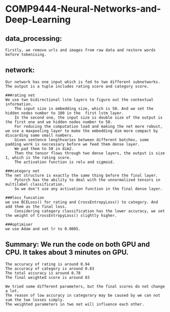 # COMP9444-Neural-Networks-and-Deep-Learning

## data_processing:
    Firstly, we remove urls and images from raw data and restore words before tokenising.
## network:
    Our network has one input which is fed to two different subnetworks. 
    The output is a tuple includes rating score and category score.
    
    ###rating net
    We use two bidirectional lstm layers to figure out the contextual information. 
        The input size is embedding size, which is 50. And we set the hidden nodes number to 100 in the  first lstm layer.
        In the second one, the input size is double size of the output is the first one and we hidden nodes number to 50.
        For reducing the computation load and making the net more robust, we use a maxpooling layer to make the embedding dim more compact by discarding some small numbers.
        Given sentence lengthvaries between different batches, some padding work is neccessary before we feed them dense layer.
        We pad them to 50 in dim2.
        Then the tensor flows through two dense layers, the output is size 1, which is the rating score.
        The activation function is relu and sigmoid.
        
    ###category net
    The net structure is exactly the same thing before the final layer.
        Pytorch has the ability to deal with the unnormalized tensors in multilabel classification.
        So we don't use any activation function in the final dense layer.
    
    ###loss_funcation
    we use BCELoss() for rating and CrossEntropyLoss() to category. And add them as the final loss.
        Considering category classification has the lower accuracy, we set the weight of CrossEntropyLoss() slightly higher.
        
    ###optimiser
    we use Adam and set lr to 0.0005.
    
## Summary: We run the code on both GPU and CPU. It takes about 3 minutes on GPU.
    The accuracy of rating is around 0.94
    The accuracy of category is around 0.83
    The total accuracy is around 0.78
    The final weighted score is around 83
        
    We tried some different parameters, but the final scores do not change a lot.
    The reason of low accuracy in categorary may be caused by we can not sum the two losses simply. 
    The weighted parameters in two net will influence each other.
